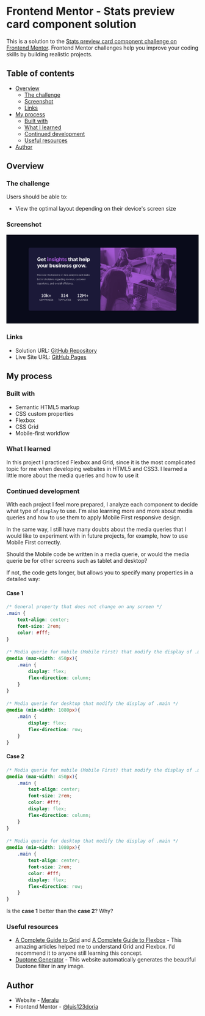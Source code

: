 # Frontend Mentor - Stats preview card component solution

This is a solution to the [Stats preview card component challenge on Frontend Mentor](https://www.frontendmentor.io/challenges/stats-preview-card-component-8JqbgoU62). Frontend Mentor challenges help you improve your coding skills by building realistic projects. 

## Table of contents

- [Overview](#overview)
  - [The challenge](#the-challenge)
  - [Screenshot](#screenshot)
  - [Links](#links)
- [My process](#my-process)
  - [Built with](#built-with)
  - [What I learned](#what-i-learned)
  - [Continued development](#continued-development)
  - [Useful resources](#useful-resources)
- [Author](#author)

## Overview

### The challenge

Users should be able to:

- View the optimal layout depending on their device's screen size

### Screenshot

![project-screenshot](images\project-screenshot.png)

### Links

- Solution URL: [GitHub Repository](https://github.com/luis123doria/stats-preview-card-component-frontend-mentor)
- Live Site URL: [GitHub Pages](https://luis123doria.github.io/stats-preview-card-component-frontend-mentor/)

## My process

### Built with

- Semantic HTML5 markup
- CSS custom properties
- Flexbox
- CSS Grid
- Mobile-first workflow

### What I learned

In this project I practiced Flexbox and Grid, since it is the most complicated topic for me when developing websites in HTML5 and CSS3.
I learned a little more about the media queries and how to use it

### Continued development

With each project I feel more prepared, I analyze each component to decide what type of `display` to use.
I'm also learning more and more about media queries and how to use them to apply Mobile First responsive design.

In the same way, I still have many doubts about the media queries that I would like to experiment with in future projects, for example, how to use Mobile First correctly.

Should the Mobile code be written in a media querie, or would the media querie be for other screens such as tablet and desktop?

If not, the code gets longer, but allows you to specify many properties in a detailed way:

#### Case 1

```css
/* General property that does not change on any screen */
.main {
    text-align: center;
    font-size: 2rem;
    color: #fff;
}

/* Media querie for mobile (Mobile First) that modify the display of .main */
@media (max-width: 450px){
    .main {
        display: flex;
        flex-direction: column;
    }
}

/* Media querie for desktop that modify the display of .main */
@media (min-width: 1080px){
    .main {
        display: flex;
        flex-direction: row;
    }
}
```

#### Case 2

```css
/* Media querie for mobile (Mobile First) that modify the display of .main */
@media (max-width: 450px){
    .main {
        text-align: center;
        font-size: 2rem;
        color: #fff;
        display: flex;
        flex-direction: column;
    }
}

/* Media querie for desktop that modify the display of .main */
@media (min-width: 1080px){
    .main {
        text-align: center;
        font-size: 2rem;
        color: #fff;
        display: flex;
        flex-direction: row;
    }
}
```

Is the **case 1** better than the **case 2**? Why?

### Useful resources

- [A Complete Guide to Grid](https://css-tricks.com/snippets/css/complete-guide-grid/) and [A Complete Guide to Flexbox](https://css-tricks.com/snippets/css/a-guide-to-flexbox/) - This amazing articles helped me to understand Grid and Flexbox.  I'd recommend it to anyone still learning this concept.
- [Duotone Generator](https://duotone.shapefactory.co/) - This website automatically generates the beautiful Duotone filter in any image.

## Author

- Website - [Meralu](https://www.meralu.com)
- Frontend Mentor - [@luis123doria](https://www.frontendmentor.io/profile/luis123doria)
